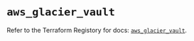 # `aws_glacier_vault`

Refer to the Terraform Registory for docs: [`aws_glacier_vault`](https://registry.terraform.io/providers/hashicorp/aws/5.11.0/docs/resources/glacier_vault).
